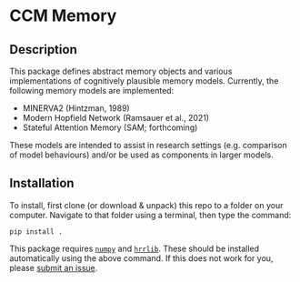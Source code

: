 # CCM Memory
## Description
This package defines abstract memory objects and various implementations of cognitively plausible memory models. Currently, the following memory models are implemented:
- MINERVA2 (Hintzman, 1989) 
- Modern Hopfield Network (Ramsauer et al., 2021)
- Stateful Attention Memory (SAM; forthcoming)

These models are intended to assist in research settings (e.g. comparison of model behaviours) and/or be used as components in larger models.

## Installation
To install, first clone (or download & unpack) this repo to a folder on your computer. Navigate to that folder using a terminal, then type the command:

    pip install .

This package requires [``numpy``](https://pypi.org/project/numpy/) and [``hrrlib``](https://github.com/ren-oz/hrrlib). These should be installed automatically using the above command. If this does not work for you, please [submit an issue]().
